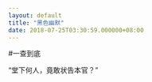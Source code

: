 ```yaml
---
layout: default
title: "黑色幽默"
date: 2018-07-25T03:30:59.000000+08:00
---
```


#一查到底 

“堂下何人，竟敢状告本官？”

